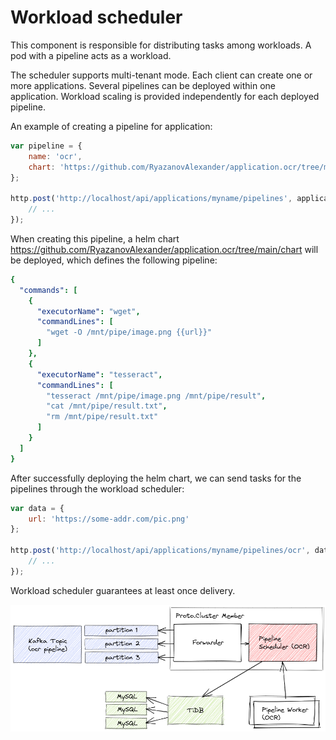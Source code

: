 # Workload scheduler

This component is responsible for distributing tasks among workloads. A pod with a pipeline acts as a workload.

The scheduler supports multi-tenant mode. Each client can create one or more applications. Several pipelines can be deployed within one application. Workload scaling is provided independently for each deployed pipeline.

An example of creating a pipeline for application:

```js
var pipeline = {
    name: 'ocr',
    chart: 'https://github.com/RyazanovAlexander/application.ocr/tree/main/chart'
};

http.post('http://localhost/api/applications/myname/pipelines', application, function(res){
    // ...
});
```

When creating this pipeline, a helm chart https://github.com/RyazanovAlexander/application.ocr/tree/main/chart will be deployed, which defines the following pipeline:

```yaml
{
  "commands": [
    {
      "executorName": "wget",
      "commandLines": [
        "wget -O /mnt/pipe/image.png {{url}}"
      ]
    },
    {
      "executorName": "tesseract",
      "commandLines": [
        "tesseract /mnt/pipe/image.png /mnt/pipe/result",
        "cat /mnt/pipe/result.txt",
        "rm /mnt/pipe/result.txt"
      ]
    }
  ]
}
```

After successfully deploying the helm chart, we can send tasks for the pipelines through the workload scheduler:

```js
var data = {
    url: 'https://some-addr.com/pic.png'
};

http.post('http://localhost/api/applications/myname/pipelines/ocr', data, function(res){
    // ...
});
```

Workload scheduler guarantees at least once delivery.

![scheduler](diagrams/scheduler.png)